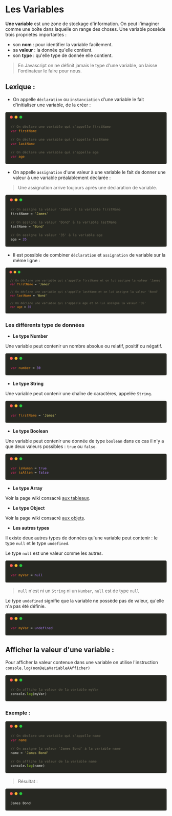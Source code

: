 # Les Variables

**Une variable** est une zone de stockage d'information. 
On peut l'imaginer comme une boîte dans laquelle on range des choses. 
Une variable possède trois propriétés importantes :

* son **nom** : pour identifier la variable facilement.
* sa **valeur** : la donnée qu'elle contient.
* son **type** : qu'elle type de donnée elle contient.

> En Javascript on ne définit jamais le type d'une variable, on laisse l'ordinateur le faire pour nous.

## Lexique :
* On appelle `déclaration` ou `instanciation` d'une variable le fait d'initialiser une variable, de la créer :

![Variable declaration](../../ressources/basics/variables/declaration.png)


* On appelle `assignation` d'une valeur à une variable le fait de donner une valeur à une variable préalablement déclarée :

> Une assignation arrive toujours après une déclaration de variable.

![Variable assignation](../../ressources/basics/variables/assignation.png)

* Il est possible de combiner `déclaration` et `assignation` de variable sur la même ligne :

![Variable assignation and declaration](../../ressources/basics/variables/assignation_declaration.png)

### Les différents type de données

* **Le type Number**

Une variable peut contenir un nombre absolue ou relatif, positif ou négatif.

![Variable assignation and declaration](../../ressources/basics/variables/number.png)

* **Le type String**

Une variable peut contenir une chaîne de caractères, appelée `String`.

![Variable assignation and declaration](../../ressources/basics/variables/string.png)

* **Le type Boolean**

Une variable peut contenir une donnée de type `boolean` dans ce cas il n'y a que deux valeurs possibles : `true` ou `false`.

![Variable assignation and declaration](../../ressources/basics/variables/boolean.png)

* **Le type Array**

Voir la page wiki consacré [aux tableaux](./Les_tableaux.md).

* **Le type Object**

Voir la page wiki consacré [aux objets](./Les_objets.md).

* **Les autres types**

Il existe deux autres types de données qu'une variable peut contenir : le type `null` et le type `undefined`.

Le type `null` est une valeur comme les autres.

![Variable assignation and declaration](../../ressources/basics/variables/null.png)
> `null` n'est ni un `String` ni un `Number`, `null` est de type `null`

Le type `undefined` signifie que la variable ne possède pas de valeur, qu'elle n'a pas été définie.

![Variable assignation and declaration](../../ressources/basics/variables/undefined.png)

## Afficher la valeur d'une variable :

Pour afficher la valeur contenue dans une variable on utilise l'instruction `console.log(nomDeLaVariableAAfficher)`

![Print variable value](../../ressources/basics/variables/print_variable.png)


### Exemple :

![Example](../../ressources/basics/variables/example.png)

> Résultat :

![Result](../../ressources/basics/variables/result.png)


